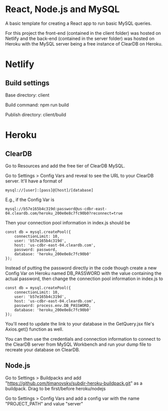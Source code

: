 # React, Node.js and MySQL
A basic template for creating a React app to run basic MySQL queries.

For this project the front-end (contained in the client folder) was hosted on Netlify and the back-end (contained in the server folder) was hosted on Heroku with the MySQL server being a free instance of ClearDB on Heroku.
# Netlify
## Build settings
Base directory: client

Build command: npm run build

Publish directory: client/build
# Heroku
## ClearDB
Go to Resources and add the free tier of ClearDB MySQL.

Go to Settings > Config Vars and reveal to see the URL to your ClearDB server. It'll have a format of

    mysql://[user]:[pass]@[host]/[database]

E.g., if the Config Var is 

    mysql://b57e165b4c319d:password@us-cdbr-east-04.cleardb.com/heroku_200e0e8c7fc90b0?reconnect=true

Then your connection pool information in index.js should be

    const db = mysql.createPool({
        connectionLimit: 10,
        user: 'b57e165b4c319d',
        host: 'us-cdbr-east-04.cleardb.com',
        password: password,
        database: 'heroku_200e0e8c7fc90b0'
    });

Instead of putting the password directly in the code though create a new Config Var on Heroku named DB_PASSWORD with the value containing the actual password, then change the connection pool information in index.js to

    const db = mysql.createPool({
        connectionLimit: 10,
        user: 'b57e165b4c319d',
        host: 'us-cdbr-east-04.cleardb.com',
        password: process.env.DB_PASSWORD,
        database: 'heroku_200e0e8c7fc90b0'
    });

You'll need to update the link to your database in the GetQuery.jsx file's Axios.get() function as well.

You can then use the credentials and connection information to connect to the ClearDB server from MySQL Workbench and run your dump file to recreate your database on ClearDB.
## Node.js
Go to Settings > Buildpacks and add "https://github.com/timanovsky/subdir-heroku-buildpack.git" as a buildpack. Drag to be first/before heroku/nodejs

Go to Settings > Config Vars and add a config var with the name "PROJECT_PATH" and value "server"
